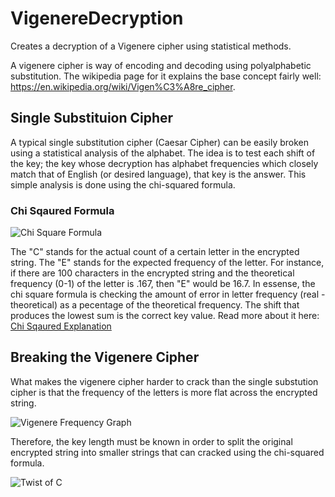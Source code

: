 # VigenereDecryption
Creates a decryption of a Vigenere cipher using statistical methods. 

A vigenere cipher is way of encoding and decoding using polyalphabetic substitution.  The wikipedia page for it explains 
the base concept fairly well: https://en.wikipedia.org/wiki/Vigen%C3%A8re_cipher.

## Single Substituion Cipher

A typical single substitution cipher (Caesar Cipher) can be easily broken using a statistical analysis of the alphabet. The idea is to test each shift
of the key; the key whose decryption has alphabet frequencies which closely match that of English (or desired language), that key is the answer.
This simple analysis is done using the chi-squared formula.

### Chi Sqaured Formula

![Chi Square Formula](http://practicalcryptography.com/media/latex/a84276327c1973a55df72cf4432ba17ca75231ac-11pt.png)

The "C" stands for the actual count of a certain letter in the encrypted string.  The "E" stands for the expected frequency of the letter.  For instance, if there are
100 characters in the encrypted string and the theoretical frequency (0-1) of the letter is .167, then "E" would be 16.7. In essense, 
the chi square formula is checking the amount of error in letter frequency (real - theoretical) as a pecentage of the theoretical frequency. The shift that produces 
the lowest sum is the correct key value.  Read more about it here: [Chi Sqaured Explanation](http://practicalcryptography.com/cryptanalysis/text-characterisation/chi-squared-statistic/)

## Breaking the Vigenere Cipher

What makes the vigenere cipher harder to crack than the single substution cipher is that the frequency of the letters is more flat across the encrypted string.  

![Vigenere Frequency Graph](https://sites.google.com/site/kidicrypt/vigenere-cipher/Vigf1.png?attredirects=0)

Therefore, the key length must be known in order to split the original encrypted string into smaller strings that can cracked using the chi-squared formula.

![Twist of C](https://i.imgur.com/dZszhLF.jpg)
